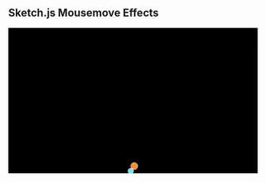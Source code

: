 ## Sketch.js Mousemove Effects

![Edit [Web] Sketch.js Mousemove Effects](../../gifs/mouse/sketchjs-mousemove-effects.gif)
